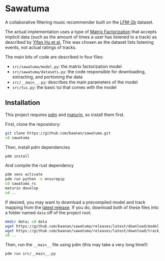 # Sawatuma

A collaborative filtering music recommender built on the [LFM-2b](http://www.cp.jku.at/datasets/LFM-2b/) dataset.

The actual implementation uses a type of [Matrix Factorization](https://datajobs.com/data-science-repo/Recommender-Systems-[Netflix].pdf) that accepts implicit data (such as the amount of times a user has listened to a track) as described by [Yifan Hu et al.](http://yifanhu.net/PUB/cf.pdf) This was chosen as the dataset lists listening events, not actual ratings of tracks.

The main bits of code are described in four files:
- `src/sawatuma/model.py`: the matrix factorization model
- `src/sawatuma/datasets.py`: the code responsible for downloading, extracting, and portioning the data
- `src/__main__.py`: describes the main parameters of the model
- `src/tui.py`: the basic tui that comes with the model

## Installation

This project requires [pdm](https://pdm-project.org/en/latest/#installation) and [maturin](https://github.com/PyO3/maturin?tab=readme-ov-file#usage), so install them first.

First, clone the reposistory:

```bash
git clone https://github.com/baanan/sawatuma.git
cd sawatuma
```

Then, install pdm dependencies

```bash
pdm install
```

And compile the rust dependency

```bash
pdm venv activate
pdm run python -m ensurepip
cd sawatuma_rs
maturin develop
cd ..
```

If desired, you may want to download a precompiled model and track mapping from the [latest release](https://github.com/baanan/sawatuma/releases/latest). If you do, download both of these files into a folder named `data` off of the project root.

```bash
mkdir data; cd data
wget https://github.com/baanan/sawatuma/releases/latest/download/model.pickle
wget https://github.com/baanan/sawatuma/releases/latest/download/track_mapping.tsv
cd ..
```

Then, run the `__main__` file using pdm (this may take a very long time!):

```bash
pdm run src/__main__.py
```

